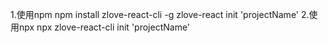 1.使用npm
npm install zlove-react-cli -g
zlove-react init 'projectName'
2.使用npx
npx zlove-react-cli init 'projectName'